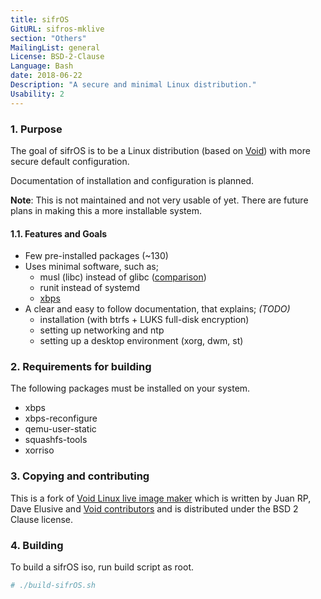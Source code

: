 ```yaml
---
title: sifrOS
GitURL: sifros-mklive
section: "Others"
MailingList: general
License: BSD-2-Clause
Language: Bash
date: 2018-06-22
Description: "A secure and minimal Linux distribution."
Usability: 2
---
```


### 1. Purpose
The goal of sifrOS is to be a Linux distribution (based on 
[Void](https://voidlinux.org)) with more secure default configuration.  

Documentation of installation and configuration is planned.

**Note**: This is not maintained and not very usable of yet. There are future
plans in making this a more installable system.

#### 1.1. Features and Goals

- Few pre-installed packages (~130)
- Uses minimal software, such as;
	- musl (libc) instead of glibc ([comparison](https://www.etalabs.net/compare_libcs.html))
	- runit instead of systemd
	- [xbps](https://github.com/void-linux/xbps)
- A clear and easy to follow documentation, that explains; *(TODO)*
	- installation (with btrfs + LUKS full-disk encryption)
	- setting up networking and ntp
	- setting up a desktop environment (xorg, dwm, st)

### 2. Requirements for building

The following packages must be installed on your system.

- xbps
- xbps-reconfigure
- qemu-user-static
- squashfs-tools
- xorriso

### 3. Copying and contributing

This is a fork of [Void Linux live image maker](https://github.com/void-linux/void-mklive)
which is written by Juan RP, Dave Elusive and 
[Void contributors](https://github.com/orgs/void-linux/people) and is distributed 
under the BSD 2 Clause license.

### 4. Building

To build a sifrOS iso, run build script as root.

```sh
# ./build-sifrOS.sh
```

